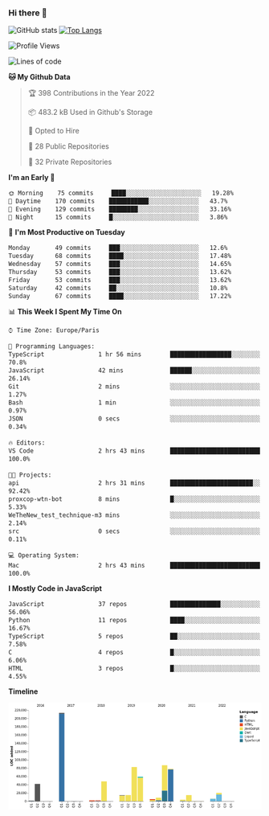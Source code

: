 ### Hi there 👋


![GitHub stats](https://github-readme-stats.vercel.app/api?username=eastkap&theme=dark&show_icons=true&count_private=true)
[![Top Langs](https://github-readme-stats.vercel.app/api/top-langs/?username=eastkap&layout=compact)](https://github.com/anuraghazra/github-readme-stats)



<!--START_SECTION:waka-->
![Profile Views](http://img.shields.io/badge/Profile%20Views-1-blue)

![Lines of code](https://img.shields.io/badge/From%20Hello%20World%20I%27ve%20Written-706816%20lines%20of%20code-blue)

**🐱 My Github Data** 

> 🏆 398 Contributions in the Year 2022
 > 
> 📦 483.2 kB Used in Github's Storage 
 > 
> 💼 Opted to Hire
 > 
> 📜 28 Public Repositories 
 > 
> 🔑 32 Private Repositories  
 > 
**I'm an Early 🐤** 

```text
🌞 Morning    75 commits     ████░░░░░░░░░░░░░░░░░░░░░   19.28% 
🌆 Daytime    170 commits    ███████████░░░░░░░░░░░░░░   43.7% 
🌃 Evening    129 commits    ████████░░░░░░░░░░░░░░░░░   33.16% 
🌙 Night      15 commits     █░░░░░░░░░░░░░░░░░░░░░░░░   3.86%

```
📅 **I'm Most Productive on Tuesday** 

```text
Monday       49 commits     ███░░░░░░░░░░░░░░░░░░░░░░   12.6% 
Tuesday      68 commits     ████░░░░░░░░░░░░░░░░░░░░░   17.48% 
Wednesday    57 commits     ███░░░░░░░░░░░░░░░░░░░░░░   14.65% 
Thursday     53 commits     ███░░░░░░░░░░░░░░░░░░░░░░   13.62% 
Friday       53 commits     ███░░░░░░░░░░░░░░░░░░░░░░   13.62% 
Saturday     42 commits     ██░░░░░░░░░░░░░░░░░░░░░░░   10.8% 
Sunday       67 commits     ████░░░░░░░░░░░░░░░░░░░░░   17.22%

```


📊 **This Week I Spent My Time On** 

```text
⌚︎ Time Zone: Europe/Paris

💬 Programming Languages: 
TypeScript               1 hr 56 mins        █████████████████░░░░░░░░   70.8% 
JavaScript               42 mins             ██████░░░░░░░░░░░░░░░░░░░   26.14% 
Git                      2 mins              ░░░░░░░░░░░░░░░░░░░░░░░░░   1.27% 
Bash                     1 min               ░░░░░░░░░░░░░░░░░░░░░░░░░   0.97% 
JSON                     0 secs              ░░░░░░░░░░░░░░░░░░░░░░░░░   0.34%

🔥 Editors: 
VS Code                  2 hrs 43 mins       █████████████████████████   100.0%

🐱‍💻 Projects: 
api                      2 hrs 31 mins       ███████████████████████░░   92.42% 
proxcop-wtn-bot          8 mins              █░░░░░░░░░░░░░░░░░░░░░░░░   5.33% 
WeTheNew_test_technique-m3 mins              ░░░░░░░░░░░░░░░░░░░░░░░░░   2.14% 
src                      0 secs              ░░░░░░░░░░░░░░░░░░░░░░░░░   0.11%

💻 Operating System: 
Mac                      2 hrs 43 mins       █████████████████████████   100.0%

```

**I Mostly Code in JavaScript** 

```text
JavaScript               37 repos            ██████████████░░░░░░░░░░░   56.06% 
Python                   11 repos            ████░░░░░░░░░░░░░░░░░░░░░   16.67% 
TypeScript               5 repos             ██░░░░░░░░░░░░░░░░░░░░░░░   7.58% 
C                        4 repos             █░░░░░░░░░░░░░░░░░░░░░░░░   6.06% 
HTML                     3 repos             █░░░░░░░░░░░░░░░░░░░░░░░░   4.55%

```


**Timeline**

![Chart not found](https://raw.githubusercontent.com/Eastkap/Eastkap/main/charts/bar_graph.png) 


<!--END_SECTION:waka-->

<!--
**Eastkap/eastkap** is a ✨ _special_ ✨ repository because its `README.md` (this file) appears on your GitHub profile.

Here are some ideas to get you started:

- 🔭 I’m currently working on ...
- 🌱 I’m currently learning ...
- 👯 I’m looking to collaborate on ...
- 🤔 I’m looking for help with ...
- 💬 Ask me about ...
- 📫 How to reach me: ...
- 😄 Pronouns: ...
- ⚡ Fun fact: ...
-->
